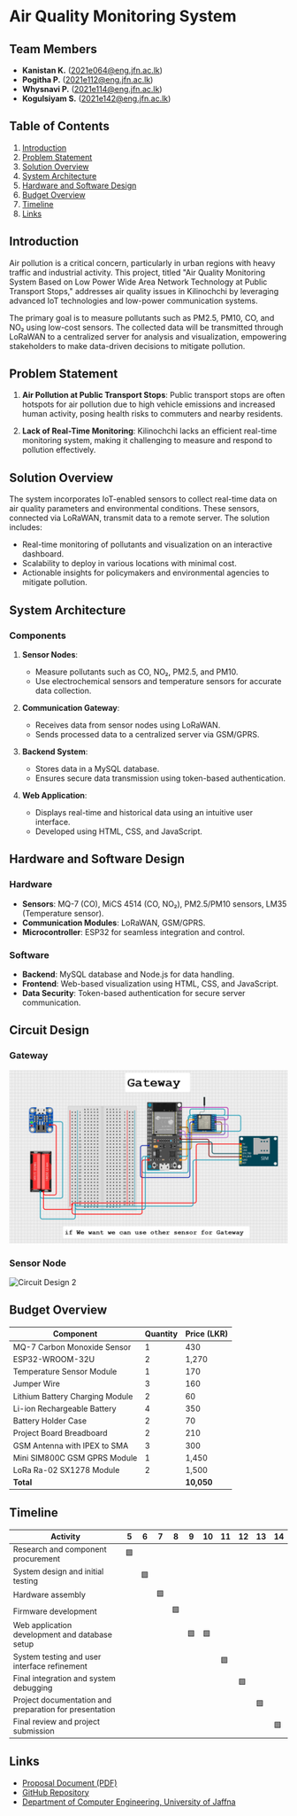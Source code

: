 # Air Quality Monitoring System

## Team Members
- **Kanistan K.** (2021e064@eng.jfn.ac.lk) 
- **Pogitha P.** (2021e112@eng.jfn.ac.lk)
- **Whysnavi P.** (2021e114@eng.jfn.ac.lk)
- **Kogulsiyam S.** (2021e142@eng.jfn.ac.lk)

## Table of Contents
1. [Introduction](#introduction)
2. [Problem Statement](#problem-statement)
3. [Solution Overview](#solution-overview)
4. [System Architecture](#system-architecture)
5. [Hardware and Software Design](#hardware-and-software-design)
6. [Budget Overview](#budget-overview)
7. [Timeline](#timeline)
8. [Links](#links)

## Introduction
Air pollution is a critical concern, particularly in urban regions with heavy traffic and industrial activity. This project, titled "Air Quality Monitoring System Based on Low Power Wide Area Network Technology at Public Transport Stops," addresses air quality issues in Kilinochchi by leveraging advanced IoT technologies and low-power communication systems.

The primary goal is to measure pollutants such as PM2.5, PM10, CO, and NO₂ using low-cost sensors. The collected data will be transmitted through LoRaWAN to a centralized server for analysis and visualization, empowering stakeholders to make data-driven decisions to mitigate pollution.

## Problem Statement
1. **Air Pollution at Public Transport Stops**:
   Public transport stops are often hotspots for air pollution due to high vehicle emissions and increased human activity, posing health risks to commuters and nearby residents.

2. **Lack of Real-Time Monitoring**:
   Kilinochchi lacks an efficient real-time monitoring system, making it challenging to measure and respond to pollution effectively.

## Solution Overview
The system incorporates IoT-enabled sensors to collect real-time data on air quality parameters and environmental conditions. These sensors, connected via LoRaWAN, transmit data to a remote server. The solution includes:
- Real-time monitoring of pollutants and visualization on an interactive dashboard.
- Scalability to deploy in various locations with minimal cost.
- Actionable insights for policymakers and environmental agencies to mitigate pollution.

## System Architecture
### Components
1. **Sensor Nodes**:
   - Measure pollutants such as CO, NO₂, PM2.5, and PM10.
   - Use electrochemical sensors and temperature sensors for accurate data collection.

2. **Communication Gateway**:
   - Receives data from sensor nodes using LoRaWAN.
   - Sends processed data to a centralized server via GSM/GPRS.

3. **Backend System**:
   - Stores data in a MySQL database.
   - Ensures secure data transmission using token-based authentication.

4. **Web Application**:
   - Displays real-time and historical data using an intuitive user interface.
   - Developed using HTML, CSS, and JavaScript.

## Hardware and Software Design
### Hardware
- **Sensors**: MQ-7 (CO), MiCS 4514 (CO, NO₂), PM2.5/PM10 sensors, LM35 (Temperature sensor).
- **Communication Modules**: LoRaWAN, GSM/GPRS.
- **Microcontroller**: ESP32 for seamless integration and control.

### Software
- **Backend**: MySQL database and Node.js for data handling.
- **Frontend**: Web-based visualization using HTML, CSS, and JavaScript.
- **Data Security**: Token-based authentication for secure server communication.

## Circuit Design

### Gateway
![Circuit Design 1](https://github.com/KKanistan06/Air-Quality-Monitoring/blob/0e062146f62a25425dc0196152b1992c8a740119/Images/Gateway.png)

### Sensor Node
![Circuit Design 2](image2_url)

## Budget Overview
| Component                       | Quantity | Price (LKR) |
|---------------------------------|----------|-------------|
| MQ-7 Carbon Monoxide Sensor    | 1        | 430         |
| ESP32-WROOM-32U                | 2        | 1,270       |
| Temperature Sensor Module       | 1        | 170         |
| Jumper Wire                     | 3        | 160         |
| Lithium Battery Charging Module | 2        | 60          |
| Li-ion Rechargeable Battery     | 4        | 350         |
| Battery Holder Case             | 2        | 70          |
| Project Board Breadboard        | 2        | 210         |
| GSM Antenna with IPEX to SMA    | 3        | 300         |
| Mini SIM800C GSM GPRS Module    | 1        | 1,450       |
| LoRa Ra-02 SX1278 Module        | 2        | 1,500       |
| **Total**                       |          | **10,050**  |


## Timeline

| **Activity**                                      | **5** | **6** | **7** | **8** | **9** | **10** | **11** | **12** | **13** | **14** |
|---------------------------------------------------|-------|-------|-------|-------|-------|--------|--------|--------|--------|--------|
| Research and component procurement               | 🟩    |       |       |       |       |        |        |        |        |        |
| System design and initial testing                |       | 🟩    |       |       |       |        |        |        |        |        |
| Hardware assembly                                 |       |       | 🟩    |       |       |        |        |        |        |        |
| Firmware development                              |       |       |       | 🟩    |       |        |        |        |        |        |
| Web application development and database setup   |       |       |       |       | 🟩    |   🟩     |        |        |        |        |
| System testing and user interface refinement     |       |       |       |       |       |      |     🟩   |        |        |        |
| Final integration and system debugging           |       |       |       |       |       |        |      |   🟩     |        |        |
| Project documentation and preparation for presentation |       |       |       |       |       |        |        |      |   🟩     |        |
| Final review and project submission              |       |       |       |       |       |        |        |        |      | 🟩     |



## Links
- [Proposal Document (PDF)](https://github.com/KKanistan06/Air-Quality-Monitoring/blob/3c390ac6118165626f1457eac2c57851fc94d5e1/Project-Proposal.pdf)
- [GitHub Repository](https://github.com/KKanistan06/Air-Quality-Monitoring)
- [Department of Computer Engineering, University of Jaffna](https://www.eng.jfn.ac.lk/)
